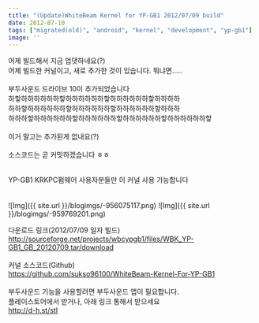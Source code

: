 ```yaml
---
title: "(Update)WhiteBeam Kernel for YP-GB1 2012/07/09 build"
date: 2012-07-10
tags: ["migrated(old)", "android", "kernel", "development", "yp-gb1"]
image: ''
---
```


 어제 빌드해서 지금 업댓하네요(?)<br>
어제 빌드한 커널이고, 새로 추가한 것이 있습니다. 뭐냐면.....<br>
<br>
부두사운드 드라이브 10이 추가되었습니다 <br>
하핳하하하하하하핳하하하하하하핳하하하하하하핳하하하하<br>
하하핳하하하하하하핳하하하하하하핳하하하하하하핳하하하<br>
하하하핳하하하하하하핳하하하하하하핳하하하하하하핳하하하하하하핳<br>
<br>
이거 말고는 추가된게 없내요(?)<br>
<br>
소스코드는 곧 커밋하겠습니다 ㅎㅎ<br>
<br>

YP-GB1 KRKPC펌웨어 사용자분들만 이 커널 사용 가능합니다<br>
<br><br>
![Img]({{ site.url }}/blogimgs/-956075117.png)
![Img]({{ site.url }}/blogimgs/-959769201.png)
<br>

다운로드 링크(2012/07/09 일자 빌드)<br>
http://sourceforge.net/projects/wbcypgb1/files/WBK_YP-GB1_GB_20120709.tar/download<br>
<br>
커널 소스코드(Github)<br>
https://github.com/sukso96100/WhiteBeam-Kernel-For-YP-GB1<br>
<br>
 부두사운드 기능을 사용할려면 부두사운드 앱이 필요합니다. <br>
플레이스토어에서 받거나, 아래 링크 통해서 받으세요<br>
http://d-h.st/stI <br>